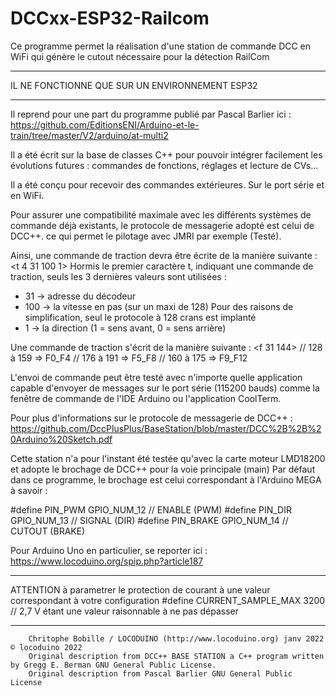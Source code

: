 # DCCxx-ESP32-Railcom

Ce programme permet la réalisation d'une station de commande DCC en WiFi qui génère le cutout nécessaire pour la détection RailCom

   *******************************************************
   IL NE FONCTIONNE QUE SUR UN ENVIRONNEMENT ESP32
   *******************************************************

   Il reprend pour une part du programme publié par Pascal Barlier ici :
   https://github.com/EditionsENI/Arduino-et-le-train/tree/master/V2/arduino/at-multi2

   Il a été écrit sur la base de classes C++ pour pouvoir intégrer facilement les évolutions futures : commandes de fonctions, réglages et lecture de CVs...

   Il a été conçu pour recevoir des commandes extérieures. Sur le port série et en WiFi.

  Pour assurer une compatibilité maximale avec les différents systèmes de commande déjà existants, le protocole de messagerie adopté est celui de DCC++.
  ce qui permet le pilotage avec JMRI par exemple (Testé).

  Ainsi, une commande de traction devra être écrite de la manière suivante : <t 4 31 100 1>
  Hormis le premier caractère t, indiquant une commande de traction, seuls les 3 dernières valeurs sont utilisées :
  - 31 -> adresse du décodeur
  - 100 -> la vitesse en pas (sur un maxi de 128) Pour des raisons de simplification, seul le protocole à 128 crans est implanté
  - 1 -> la direction (1 = sens avant, 0 = sens arrière)

  Une commande de traction s'écrit de la manière suivante : <f 31 144>
  //      128 à 159 => F0_F4
  //      176 à 191 => F5_F8
  //      160 à 175 => F9_F12

  L'envoi de commande peut être testé avec n'importe quelle application capable d'envoyer de messages sur le port série (115200 bauds)
  comme la fenêtre de commande de l'IDE Arduino ou l'application CoolTerm.

  Pour plus d'informations sur le protocole de messagerie de DCC++ : https://github.com/DccPlusPlus/BaseStation/blob/master/DCC%2B%2B%20Arduino%20Sketch.pdf

  Cette station n'a pour l'instant été testée qu'avec la carte moteur LMD18200 et adopte le brochage de DCC++ pour la voie principale (main)
  Par défaut dans ce programme, le brochage est celui correspondant à l'Arduino MEGA à savoir :

  #define PIN_PWM       GPIO_NUM_12   // ENABLE (PWM)
  #define PIN_DIR       GPIO_NUM_13   // SIGNAL (DIR)
  #define PIN_BRAKE     GPIO_NUM_14   // CUTOUT (BRAKE)

  Pour Arduino Uno en particulier, se reporter ici : https://www.locoduino.org/spip.php?article187

****************************************************************************************************************************************
  ATTENTION à parametrer le protection de courant à une valeur correspondant à votre configuration
  #define CURRENT_SAMPLE_MAX 3200 // 2,7 V étant une valeur raisonnable à ne pas dépasser
****************************************************************************************************************************************

        Chritophe Bobille / LOCODUINO (http://www.locoduino.org) janv 2022 © locoduino 2022
        Original description from DCC++ BASE STATION a C++ program written by Gregg E. Berman GNU General Public License.
        Original description from Pascal Barlier GNU General Public License

